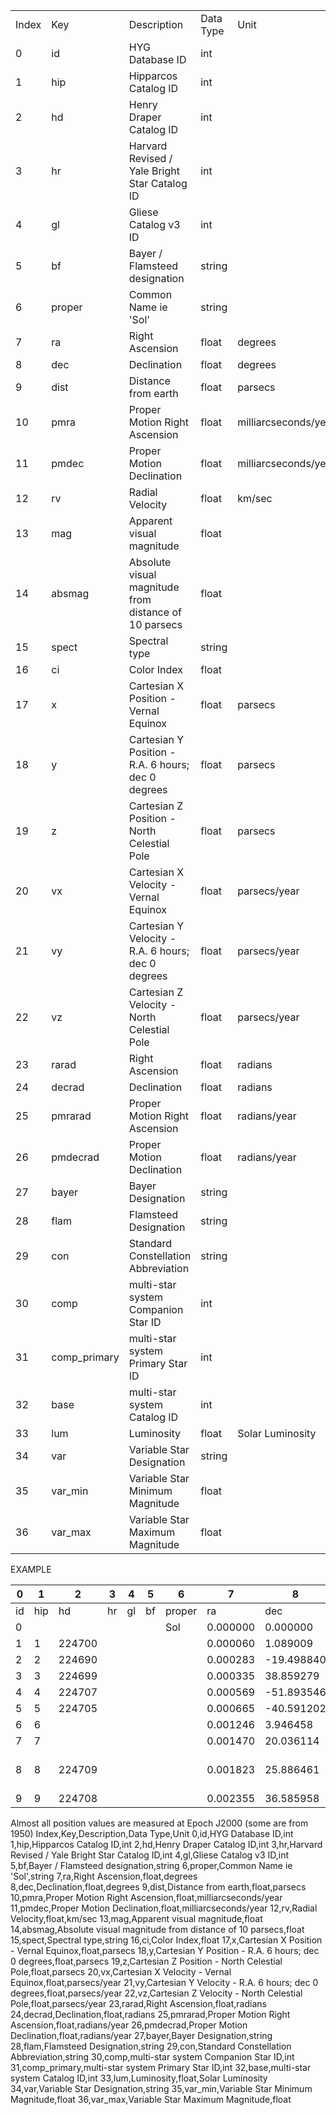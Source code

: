 
|       |              |                                                       |           |                      |
| ----- | ------------ | ----------------------------------------------------- | --------- | -------------------- |
| Index | Key          | Description                                           | Data Type | Unit                 |
| 0     | id           | HYG Database ID                                       | int       |                      |
| 1     | hip          | Hipparcos Catalog ID                                  | int       |                      |
| 2     | hd           | Henry Draper Catalog ID                               | int       |                      |
| 3     | hr           | Harvard Revised / Yale Bright Star Catalog ID         | int       |                      |
| 4     | gl           | Gliese Catalog v3 ID                                  | int       |                      |
| 5     | bf           | Bayer / Flamsteed designation                         | string    |                      |
| 6     | proper       | Common Name ie 'Sol'                                  | string    |                      |
| 7     | ra           | Right Ascension                                       | float     | degrees              |
| 8     | dec          | Declination                                           | float     | degrees              |
| 9     | dist         | Distance from earth                                   | float     | parsecs              |
| 10    | pmra         | Proper Motion Right Ascension                         | float     | milliarcseconds/year |
| 11    | pmdec        | Proper Motion Declination                             | float     | milliarcseconds/year |
| 12    | rv           | Radial Velocity                                       | float     | km/sec               |
| 13    | mag          | Apparent visual magnitude                             | float     |                      |
| 14    | absmag       | Absolute visual magnitude from distance of 10 parsecs | float     |                      |
| 15    | spect        | Spectral type                                         | string    |                      |
| 16    | ci           | Color Index                                           | float     |                      |
| 17    | x            | Cartesian X Position - Vernal Equinox                 | float     | parsecs              |
| 18    | y            | Cartesian Y Position - R.A. 6 hours; dec 0 degrees    | float     | parsecs              |
| 19    | z            | Cartesian Z Position - North Celestial Pole           | float     | parsecs              |
| 20    | vx           | Cartesian X Velocity - Vernal Equinox                 | float     | parsecs/year         |
| 21    | vy           | Cartesian Y Velocity - R.A. 6 hours; dec 0 degrees    | float     | parsecs/year         |
| 22    | vz           | Cartesian Z Velocity - North Celestial Pole           | float     | parsecs/year         |
| 23    | rarad        | Right Ascension                                       | float     | radians              |
| 24    | decrad       | Declination                                           | float     | radians              |
| 25    | pmrarad      | Proper Motion Right Ascension                         | float     | radians/year         |
| 26    | pmdecrad     | Proper Motion Declination                             | float     | radians/year         |
| 27    | bayer        | Bayer Designation                                     | string    |                      |
| 28    | flam         | Flamsteed Designation                                 | string    |                      |
| 29    | con          | Standard Constellation Abbreviation                   | string    |                      |
| 30    | comp         | multi-star system Companion Star ID                   | int       |                      |
| 31    | comp_primary | multi-star system Primary Star ID                     | int       |                      |
| 32    | base         | multi-star system Catalog ID                          | int       |                      |
| 33    | lum          | Luminosity                                            | float     | Solar Luminosity     |
| 34    | var          | Variable Star Designation                             | string    |                      |
| 35    | var_min      | Variable Star Minimum Magnitude                       | float     |                      |
| 36    | var_max      | Variable Star Maximum Magnitude                       | float     |                      |

EXAMPLE

| 0   | 1   | 2      | 3   | 4   | 5   | 6      | 7        | 8          | 9        | 10      | 11      | 12    | 13      | 14     | 15           | 16     | 17         | 18       | 19          | 20          | 21          | 22          | 23                      | 24                   | 25                          | 26                 | 27    | 28   | 29  | 30   | 31           | 32   | 33                  | 34  | 35      | 36      |
| --- | --- | ------ | --- | --- | --- | ------ | -------- | ---------- | -------- | ------- | ------- | ----- | ------- | ------ | ------------ | ------ | ---------- | -------- | ----------- | ----------- | ----------- | ----------- | ----------------------- | -------------------- | --------------------------- | ------------------ | ----- | ---- | --- | ---- | ------------ | ---- | ------------------- | --- | ------- | ------- |
| id  | hip | hd     | hr  | gl  | bf  | proper | ra       | dec        | dist     | pmra    | pmdec   | rv    | mag     | absmag | spect        | ci     | x          | y        | z           | vx          | vy          | vz          | rarad                   | decrad               | pmrarad                     | pmdecrad           | bayer | flam | con | comp | comp_primary | base | lum                 | var | var_min | var_max |
| 0   |     |        |     |     |     | Sol    | 0.000000 | 0.000000   | 0.0000   | 0.00    | 0.00    | 0.0   | -26.700 | 4.850  | G2V          | 0.656  | 0.000005   | 0.000000 | 0.000000    | 0.00000000  | 0.00000000  | 0.00000000  | 0                       | 0                    | 0                           | 0                  |       |      |     | 1    | 0            |      | 1                   |     |         |         |
| 1   | 1   | 224700 |     |     |     |        | 0.000060 | 1.089009   | 219.7802 | -5.20   | -1.88   | 0.0   | 9.100   | 2.390  | F5           | 0.482  | 219.740502 | 0.003449 | 4.177065    | 0.00000004  | -0.00000554 | -0.00000200 | 0.000015693409775347223 | 0.01900678824815125  | -0.000000025210311388888885 | -0.000000009114497 |       |      | Psc | 1    | 1            |      | 9.638290236239703   |     |         |         |
| 2   | 2   | 224690 |     |     |     |        | 0.000283 | -19.498840 | 47.9616  | 181.21  | -0.93   | 0.0   | 9.270   | 5.866  | K3V          | 0.999  | 45.210918  | 0.003365 | -16.008996  | -0.00000007 | 0.00004213  | -0.00000020 | 0.00007396114511717882  | -0.34031895245171123 | 0.0000008785308705347223    | -0.000000004508767 |       |      | Cet | 1    | 2            |      | 0.39228346253952057 |     |         |         |
| 3   | 3   | 224699 |     |     |     |        | 0.000335 | 38.859279  | 442.4779 | 5.24    | -2.91   | 0.0   | 6.610   | -1.619 | B9           | -0.019 | 344.552785 | 0.030213 | 277.614965  | 0.00000392  | 0.00001124  | -0.00000486 | 0.00008762628707253473  | 0.6782223625543176   | 0.00000002540423686111111   | -0.000000014108078 |       |      | And | 1    | 3            |      | 386.9011316551087   |     |         |         |
| 4   | 4   | 224707 |     |     |     |        | 0.000569 | -51.893546 | 134.2282 | 62.85   | 0.16    | 0.0   | 8.060   | 2.421  | F0V          | 0.370  | 82.835513  | 0.012476 | -105.619540 | 0.00000008  | 0.00004090  | 0.00000006  | 0.00014895417223450522  | -0.9057132322126162  | 0.0000003047053982291667    | 0.000000000775701  |       |      | Phe | 1    | 4            |      | 9.366988779521161   |     |         |         |
| 5   | 5   | 224705 |     |     |     |        | 0.000665 | -40.591202 | 257.7320 | 2.53    | 9.07    | 0.0   | 8.550   | 1.494  | G8III        | 0.902  | 195.714261 | 0.034068 | -167.695291 | 0.00000737  | 0.00000316  | 0.00000861  | 0.000174033325628533    | -0.70845012723975    | 0.000000012265786118055555  | 0.0000000439726    |       |      | Phe | 1    | 5            |      | 21.998851090492494  |     |         |         |
| 6   | 6   |        |     |     |     |        | 0.001246 | 3.946458   | 55.0358  | 226.29  | -12.84  | 0.0   | 12.310  | 8.607  | M0V:         | 1.336  | 54.905296  | 0.017912 | 3.787796    | 0.00000022  | 0.00006037  | -0.00000342 | 0.0003262244926801302   | 0.068878680311835    | 0.0000010970848777291668    | -0.000000062250076 |       |      |     | 1    | 6            |      | 0.03141955284641073 |     | 12.462  | 12.162  |
| 7   | 7   |        |     |     |     |        | 0.001470 | 20.036114  | 57.8704  | -208.12 | -200.79 | 0.0   | 9.640   | 5.828  | G0           | 0.740  | 54.367897  | 0.020886 | 19.827115   | 0.00001932  | -0.00005838 | -0.00005292 | 0.00038472330047024304  | 0.3496961602478462   | -0.0000010089942319722222   | -0.000000973457389 |       |      | Peg | 1    | 7            |      | 0.4062561981868433  |     |         |         |
| 8   | 8   | 224709 |     |     |     |        | 0.001823 | 25.886461  | 200.8032 | 19.09   | -5.66   | -31.0 | 9.050   | 2.536  | M6e-M8.5e Tc | 1.102  | 180.654532 | 0.086213 | 87.668389   | -0.00002613 | 0.00001857  | -0.00001880 | 0.000477137820651658    | 0.4518039698960275   | 0.00000009255093161805554   | -0.000000027440454 |       |      | Peg | 1    | 8            |      | 8.425583753398259   | Z   | 11.748  | 7.648   |
| 9   | 9   | 224708 |     |     |     |        | 0.002355 | 36.585958  | 420.1681 | -6.30   | 8.42    | 0.0   | 8.590   | 0.473  | G5           | 1.067  | 337.379614 | 0.207994 | 250.431996  | -0.00001021 | -0.00001284 | 0.00001377  | 0.0006165627464585937   | 0.6385454301864713   | -0.000000030543261875       | 0.000000040821311  |       |      | And | 1    | 9            |      | 56.33781508509383   |     |         |         |



Almost all position values are measured at Epoch J2000 (some are from 1950)
Index,Key,Description,Data Type,Unit
0,id,HYG Database ID,int
1,hip,Hipparcos Catalog ID,int
2,hd,Henry Draper Catalog ID,int
3,hr,Harvard Revised / Yale Bright Star Catalog ID,int
4,gl,Gliese Catalog v3 ID,int
5,bf,Bayer / Flamsteed designation,string
6,proper,Common Name ie 'Sol',string
7,ra,Right Ascension,float,degrees
8,dec,Declination,float,degrees
9,dist,Distance from earth,float,parsecs
10,pmra,Proper Motion Right Ascension,float,milliarcseconds/year
11,pmdec,Proper Motion Declination,float,milliarcseconds/year
12,rv,Radial Velocity,float,km/sec
13,mag,Apparent visual magnitude,float
14,absmag,Absolute visual magnitude from distance of 10 parsecs,float
15,spect,Spectral type,string
16,ci,Color Index,float
17,x,Cartesian X Position - Vernal Equinox,float,parsecs
18,y,Cartesian Y Position - R.A. 6 hours; dec 0 degrees,float,parsecs
19,z,Cartesian Z Position - North Celestial Pole,float,parsecs
20,vx,Cartesian X Velocity - Vernal Equinox,float,parsecs/year
21,vy,Cartesian Y Velocity - R.A. 6 hours; dec 0 degrees,float,parsecs/year
22,vz,Cartesian Z Velocity - North Celestial Pole,float,parsecs/year
23,rarad,Right Ascension,float,radians
24,decrad,Declination,float,radians
25,pmrarad,Proper Motion Right Ascension,float,radians/year
26,pmdecrad,Proper Motion Declination,float,radians/year
27,bayer,Bayer Designation,string
28,flam,Flamsteed Designation,string
29,con,Standard Constellation Abbreviation,string
30,comp,multi-star system Companion Star ID,int
31,comp_primary,multi-star system Primary Star ID,int
32,base,multi-star system Catalog ID,int
33,lum,Luminosity,float,Solar Luminosity
34,var,Variable Star Designation,string
35,var_min,Variable Star Minimum Magnitude,float
36,var_max,Variable Star Maximum Magnitude,float
